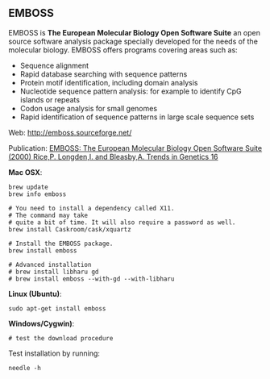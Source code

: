 ## EMBOSS

EMBOSS is **The European Molecular Biology Open Software Suite**
an open source software analysis package specially developed for the needs
of the molecular biology. EMBOSS offers programs covering areas such as:

* Sequence alignment
* Rapid database searching with sequence patterns
* Protein motif identification, including domain analysis
* Nucleotide sequence pattern analysis: for example to identify CpG islands or repeats
* Codon usage analysis for small genomes
* Rapid identification of sequence patterns in large scale sequence sets

Web: http://emboss.sourceforge.net/

Publication: [EMBOSS: The European Molecular Biology Open Software Suite (2000) Rice,P. Longden,I. and Bleasby,A.
Trends in Genetics 16][emboss]

[emboss]: http://www.ncbi.nlm.nih.gov/pubmed/10827456

**Mac OSX**:

    brew update
    brew info emboss
    
    # You need to install a dependency called X11.
    # The command may take 
    # quite a bit of time. It will also require a password as well.
    brew install Caskroom/cask/xquartz
    
    # Install the EMBOSS package.
    brew install emboss
    
    # Advanced installation 
    # brew install libharu gd
    # brew install emboss --with-gd --with-libharu

**Linux (Ubuntu)**:

    sudo apt-get install emboss

**Windows/Cygwin)**:

    # test the download procedure

Test installation by running:

    needle -h